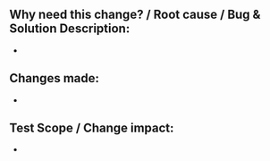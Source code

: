 ## Why need this change? / Root cause / Bug & Solution Description: 
- 

## Changes made:
- 

## Test Scope / Change impact:
- 
